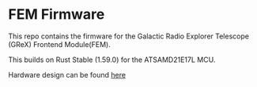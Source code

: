 # FEM Firmware

This repo contains the firmware for the Galactic Radio Explorer Telescope (GReX) Frontend Module(FEM).

This builds on Rust Stable (1.59.0) for the ATSAMD21E17L MCU.

Hardware design can be found [here](https://github.com/kiranshila/FEM_Hardware)
